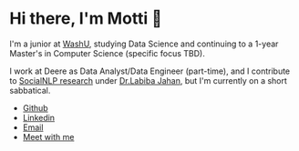 # Hi there, I'm Motti 👋

I'm a junior at [WashU](https://www.google.com/search?q=washu), studying Data Science and continuing to a 1-year Master's in Computer Science (specific focus TBD).

I work at Deere as Data Analyst/Data Engineer (part-time), and I contribute to [SocialNLP research](https://github.com/NLP-in-the-Social-Sciences) under [Dr.Labiba Jahan](https://www.smu.edu/lyle/departments/cs/people/faculty/labiba-jahan), but I'm currently on a short sabbatical.

- [Github](https://github.com/morevolution) 
- [Linkedin](https://www.linkedin.com/in/morevolution/) 
- [Email](mailto:k.motti@wustl.edu)
- [Meet with me](https://calendly.com/morevolution)

